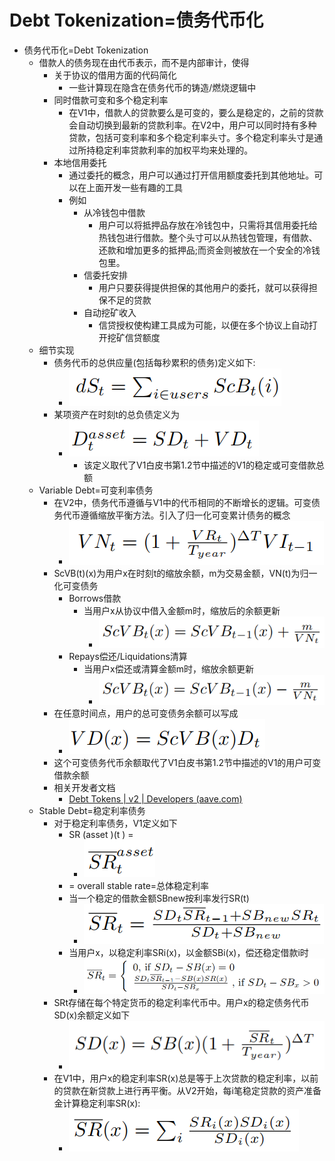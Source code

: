 # Debt Tokenization=债务代币化

* 债务代币化=Debt Tokenization 
  * 借款人的债务现在由代币表示，而不是内部审计，使得 
    * 关于协议的借用方面的代码简化 
      * 一些计算现在隐含在债务代币的铸造/燃烧逻辑中 
    * 同时借款可变和多个稳定利率 
      * 在V1中，借款人的贷款要么是可变的，要么是稳定的，之前的贷款会自动切换到最新的贷款利率。在V2中，用户可以同时持有多种贷款，包括可变利率和多个稳定利率头寸。多个稳定利率头寸是通过所持稳定利率贷款利率的加权平均来处理的。 
    * 本地信用委托 
      * 通过委托的概念，用户可以通过打开信用额度委托到其他地址。可以在上面开发一些有趣的工具 
      * 例如 
        * 从冷钱包中借款 
          * 用户可以将抵押品存放在冷钱包中，只需将其信用委托给热钱包进行借款。整个头寸可以从热钱包管理，有借款、还款和增加更多的抵押品;而资金则被放在一个安全的冷钱包里。 
        * 信委托安排 
          * 用户只要获得提供担保的其他用户的委托，就可以获得担保不足的贷款 
        * 自动挖矿收入 
          * 信贷授权使构建工具成为可能，以便在多个协议上自动打开挖矿信贷额度 
  * 细节实现 
    * 债务代币的总供应量(包括每秒累积的债务)定义如下:
      * ![aave_debt_tokenization_ds_t](../assets/img/aave_debt_tokenization_ds_t.png)
    * 某项资产在时刻t的总负债定义为
      * ![aave_debt_tokenization_d_asset_t](../assets/img/aave_debt_tokenization_d_asset_t.png)
        * 该定义取代了V1白皮书第1.2节中描述的V1的稳定或可变借款总额 
  * Variable Debt=可变利率债务
    * 在V2中，债务代币遵循与V1中的代币相同的不断增长的逻辑。可变债务代币遵循缩放平衡方法。引入了归一化可变累计债务的概念 
      * ![aave_debt_tokenization_vn_t](../assets/img/aave_debt_tokenization_vn_t.png)
    * ScVB(t)(x)为用户x在时刻t的缩放余额，m为交易金额，VN(t)为归一化可变债务 
      * Borrows借款 
        * 当用户x从协议中借入金额m时，缩放后的余额更新 
          * ![aave_debt_tokenization_sc_v_bt_x_borrows](../assets/img/aave_debt_tokenization_sc_v_bt_x_borrows.png)
      * Repays偿还/Liquidations清算 
        * 当用户x偿还或清算金额m时，缩放余额更新 
          * ![aave_debt_tokenization_sc_v_bt_x_repay](../assets/img/aave_debt_tokenization_sc_v_bt_x_repay.png)
    * 在任意时间点，用户的总可变债务余额可以写成 
      * ![aave_debt_tokenization_v_d_x](../assets/img/aave_debt_tokenization_v_d_x.png)
    * 这个可变债务代币余额取代了V1白皮书第1.2节中描述的V1的用户可变借款余额 
    * 相关开发者文档 
      * [Debt Tokens | v2 | Developers (aave.com)](https://docs.aave.com/developers/v/2.0/the-core-protocol/debt-tokens)
  * Stable Debt=稳定利率债务
    * 对于稳定利率债务，V1定义如下 
      * SR (asset )(t ) = 
        * ![aave_debt_tokenization_sr_asset_t](../assets/img/aave_debt_tokenization_sr_asset_t.png)
      *  = overall stable rate=总体稳定利率 
        * 当一个稳定的借款金额SBnew按利率发行SR(t)
          * ![aave_debt_tokenization_sr_t_avg](../assets/img/aave_debt_tokenization_sr_t_avg.png)
        * 当用户x，以稳定利率SRi(x)，以金额SBi(x)，偿还稳定借款i时
          * ![aave_debt_tokenization_sr_t_avg_x](../assets/img/aave_debt_tokenization_sr_t_avg_x.png)
    * SRt存储在每个特定货币的稳定利率代币中。用户x的稳定债务代币SD(x)余额定义如下 
      * ![aave_debt_tokenization_s_d_x](../assets/img/aave_debt_tokenization_s_d_x.png)
    * 在V1中，用户x的稳定利率SR(x)总是等于上次贷款的稳定利率，以前的贷款在新贷款上进行再平衡。从V2开始，每i笔稳定贷款的资产准备金计算稳定利率SR(x): 
      * ![aave_debt_tokenization_s_r_x_avg](../assets/img/aave_debt_tokenization_s_r_x_avg.png)
